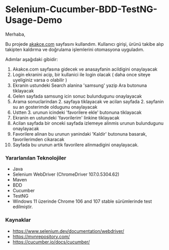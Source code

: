 
# Selenium-Cucumber-BDD-TestNG-Usage-Demo

Merhaba,

Bu projede [akakce.com](https://www.akakce.com) sayfasını kullandım. Kullanıcı girişi, ürünü takibe alıp takipten kaldırma ve doğrulama işlemlerini otomasyona uyguladım.

Adımlar aşağıdaki gibidir:

1. Akakce.com sayfasına gidecek ve anasayfanin acildigini onaylayacak
2. Login ekranini acip, bir kullanici ile login olacak ( daha once siteye uyeliginiz varsa o olabilir )
3. Ekranin ustundeki Search alanina 'samsung' yazip Ara butonuna tiklayacak
4. Gelen sayfada samsung icin sonuc bulundugunu onaylayacak
5. Arama sonuclarindan 2. sayfaya tiklayacak ve acilan sayfada 2. sayfanin su an gosterimde oldugunu onaylayacak
6. Ustten 3. urunun icindeki 'favorilere ekle' butonuna tiklayacak
7. Ekranin en ustundeki 'favorilerim' linkine tiklayacak
8. Acilan sayfada bir onceki sayfada izlemeye alinmis urunun bulundugunu onaylayacak
9. Favorilere alinan bu urunun yanindaki 'Kaldir' butonuna basarak, favorilerimden cikaracak
10. Sayfada bu urunun artik favorilere alinmadigini onaylayacak.  

### Yararlanılan Teknolojiler
* Java 
* Selenium WebDriver (ChromeDriver 107.0.5304.62)
* Maven
* BDD
* Cucumber 
* TestNG 
* Windows 11 üzerinde Chrome 106 and 107 stable sürümlerinde test edilmiştir. 

### Kaynaklar
* https://www.selenium.dev/documentation/webdriver/
* https://mvnrepository.com/
* https://cucumber.io/docs/cucumber/
